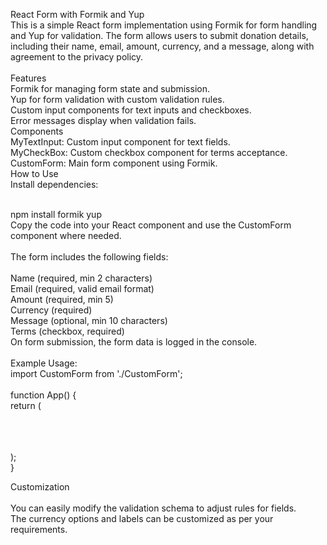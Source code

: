 React Form with Formik and Yup<br>
This is a simple React form implementation using Formik for form handling and Yup for validation. The form allows users to submit donation details, including their name, email, amount, currency, and a message, along with agreement to the privacy policy.<br>
<br>
Features<br>
Formik for managing form state and submission.<br>
Yup for form validation with custom validation rules.<br>
Custom input components for text inputs and checkboxes.<br>
Error messages display when validation fails.<br>
Components<br>
MyTextInput: Custom input component for text fields.<br>
MyCheckBox: Custom checkbox component for terms acceptance.<br>
CustomForm: Main form component using Formik.<br>
How to Use<br>
Install dependencies:<br>
<br>

npm install formik yup<br>
Copy the code into your React component and use the CustomForm component where needed.<br>
<br>
The form includes the following fields:<br>
<br>
Name (required, min 2 characters)<br>
Email (required, valid email format)<br>
Amount (required, min 5)<br>
Currency (required)<br>
Message (optional, min 10 characters)<br>
Terms (checkbox, required)<br>
On form submission, the form data is logged in the console.<br>
<br>
Example Usage:<br>
import CustomForm from './CustomForm';<br>
<br>
function App() {<br>
  return (<br>
    <div className="App"><br>
      <CustomForm /><br>
    </div><br>
  );<br>
}<br>

Customization<br><br>
You can easily modify the validation schema to adjust rules for fields.<br>
The currency options and labels can be customized as per your requirements.<br>
